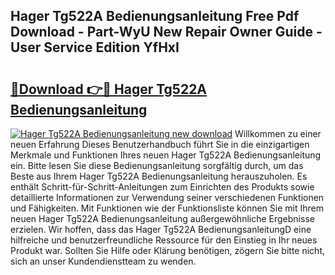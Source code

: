 ## Hager Tg522A Bedienungsanleitung Free Pdf Download - Part-WyU New Repair Owner Guide - User Service Edition YfHxI

# <h2><a href="http://df5msq.blite.top/?on=Hager+Tg522A+Bedienungsanleitung">🔗Download 👉🔴 Hager Tg522A Bedienungsanleitung</a></h2>

[![Hager Tg522A Bedienungsanleitung new download](https://i.imgur.com/lujVjoI.png)](http://df5msq.blite.top/?on=Hager+Tg522A+Bedienungsanleitung)
Willkommen zu einer neuen Erfahrung Dieses Benutzerhandbuch führt Sie in die einzigartigen Merkmale und Funktionen Ihres neuen Hager Tg522A Bedienungsanleitung ein. Bitte lesen Sie diese Bedienungsanleitung sorgfältig durch, um das Beste aus Ihrem Hager Tg522A Bedienungsanleitung herauszuholen. Es enthält Schritt-für-Schritt-Anleitungen zum Einrichten des Produkts sowie detaillierte Informationen zur Verwendung seiner verschiedenen Funktionen und Fähigkeiten. Mit Funktionen wie der Funktionsliste können Sie mit Ihrem neuen Hager Tg522A Bedienungsanleitung außergewöhnliche Ergebnisse erzielen. Wir hoffen, dass das Hager Tg522A BedienungsanleitungD eine hilfreiche und benutzerfreundliche Ressource für den Einstieg in Ihr neues Produkt war. Sollten Sie Hilfe oder Klärung benötigen, zögern Sie bitte nicht, sich an unser Kundendienstteam zu wenden.
